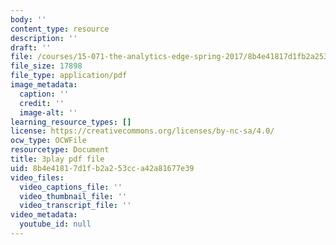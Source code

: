 ```yaml
---
body: ''
content_type: resource
description: ''
draft: ''
file: /courses/15-071-the-analytics-edge-spring-2017/8b4e41817d1fb2a253cca42a81677e39_7MAVWhOUTGU.pdf
file_size: 17898
file_type: application/pdf
image_metadata:
  caption: ''
  credit: ''
  image-alt: ''
learning_resource_types: []
license: https://creativecommons.org/licenses/by-nc-sa/4.0/
ocw_type: OCWFile
resourcetype: Document
title: 3play pdf file
uid: 8b4e4181-7d1f-b2a2-53cc-a42a81677e39
video_files:
  video_captions_file: ''
  video_thumbnail_file: ''
  video_transcript_file: ''
video_metadata:
  youtube_id: null
---
```

